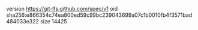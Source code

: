 version https://git-lfs.github.com/spec/v1
oid sha256:e866354c74ea800ed59c99bc239043699a07c1b0010fb4f3571bad484033e322
size 14425
